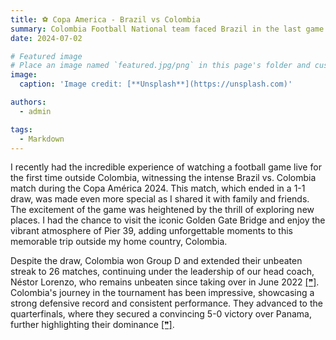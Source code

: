 ```yaml
---
title: ⚽ Copa America - Brazil vs Colombia
summary: Colombia Football National team faced Brazil in the last game of the first leg for the Copa America at Levi's Stadium in Santa Clara, CA!
date: 2024-07-02

# Featured image
# Place an image named `featured.jpg/png` in this page's folder and customize its options here.
image:
  caption: 'Image credit: [**Unsplash**](https://unsplash.com)'

authors:
  - admin

tags:
  - Markdown
---
```


I recently had the incredible experience of watching a football game live for the first time outside Colombia, witnessing the intense Brazil vs. Colombia match during the Copa América 2024. This match, which ended in a 1-1 draw, was made even more special as I shared it with family and friends. The excitement of the game was heightened by the thrill of exploring new places. I had the chance to visit the iconic Golden Gate Bridge and enjoy the vibrant atmosphere of Pier 39, adding unforgettable moments to this memorable trip outside my home country, Colombia.

Despite the draw, Colombia won Group D and extended their unbeaten streak to 26 matches, continuing under the leadership of our head coach, Néstor Lorenzo, who remains unbeaten since taking over in June 2022 [[❞]](https://www.foxsports.com/stories/soccer/copa-america-2024-daily-recap-colombia-bests-brazil-group-d-despite-draw). Colombia's journey in the tournament has been impressive, showcasing a strong defensive record and consistent performance. They advanced to the quarterfinals, where they secured a convincing 5-0 victory over Panama, further highlighting their dominance [[❞]](https://www.foxsports.com/watch/fmc-fombnjxqglf99h7n).
